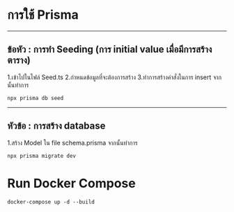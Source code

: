 # __การใช้ Prisma__

---
## ข้อหัว : การทำ Seeding (การ initial value เมื่อมีการสร้างตาราง)

1.เข้าไปในไฟล์ Seed.ts
2.กำหนดข้อมูลที่จะต้องการสร้าง
3.ทำการสร้างคำสั่งในการ insert
จากนั้นทำการ 
```
npx prisma db seed
```
---
## หัวข้อ : การสร้าง database 
1.สร้าง Model ใน file schema.prisma
จากนั้นทำการ
```
npx prisma migrate dev
```


# Run Docker Compose
```
docker-compose up -d --build
``` 
